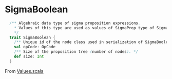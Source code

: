 # SigmaBoolean


```scala
  /** Algebraic data type of sigma proposition expressions.
    * Values of this type are used as values of SigmaProp type of SigmaScript and SigmaDsl
    */
  trait SigmaBoolean {
    /** Unique id of the node class used in serialization of SigmaBoolean. */
    val opCode: OpCode
    /** Size of the proposition tree (number of nodes). */
    def size: Int
  }
```

From [Values.scala](https://github.com/ScorexFoundation/sigmastate-interpreter/blob/develop/interpreter/shared/src/main/scala/sigmastate/Values.scala#L745)
